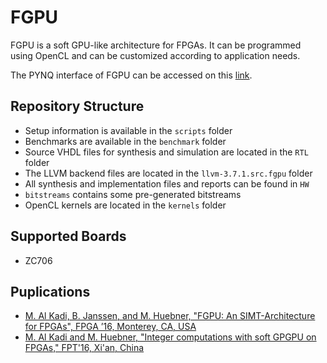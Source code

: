 # FGPU
FGPU is a soft GPU-like architecture for FPGAs. It can be programmed using OpenCL and can be customized according to application needs.

The PYNQ interface of FGPU can be accessed on this [link](https://github.com/malkadi/FGPU_IPython).


## Repository Structure
+ Setup information is available in the `scripts` folder
+ Benchmarks are available in the `benchmark` folder
+ Source VHDL files for synthesis and simulation are located in the `RTL` folder
+ The LLVM backend files are located in the `llvm-3.7.1.src.fgpu` folder
+ All synthesis and implementation files and reports can be found in `HW`
+ `bitstreams` contains some pre-generated bitstreams
+ OpenCL kernels are located in the `kernels` folder

## Supported Boards
+ ZC706

## Puplications

 * [M. Al Kadi, B. Janssen, and M. Huebner, "FGPU: An SIMT-Architecture for FPGAs", FPGA ’16, Monterey, CA, USA](http://dl.acm.org/citation.cfm?id=2847273)
 * [M. Al Kadi and M. Huebner, "Integer computations with soft GPGPU on FPGAs," FPT'16, Xi'an, China](https://doi.org/10.1109/FPT.2016.7929185)
